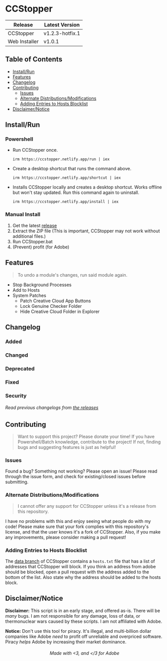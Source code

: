 # CCStopper <!-- omit in toc -->
| Release | Latest Version |
| -------- | -------- |
| CCStopper | v1.2.3-hotfix.1 |
| Web Installer | v1.0.1 |

## Table of Contents <!-- omit in toc -->

- [Install/Run](#installrun)
- [Features](#features)
- [Changelog](#changelog)
- [Contributing](#contributing)
  - [Issues](#issues)
  - [Alternate Distributions/Modifications](#alternate-distributionsmodifications)
  - [Adding Entries to Hosts Blocklist](#adding-entries-to-hosts-blocklist)
- [Disclaimer/Notice](#disclaimernotice)

## Install/Run

### Powershell <!-- omit in toc -->

- Run CCStopper once.
  ```
  irm https://ccstopper.netlify.app/run | iex
  ```

- Create a desktop shortcut that runs the command above. 
  ```
  irm https://ccstopper.netlify.app/shortcut | iex
  ```

- Installs CCStopper locally and creates a desktop shortcut. Works offline but won't stay updated. Run this command again to uninstall. 
  ```
  irm https://ccstopper.netlify.app/install | iex
  ```

### Manual Install <!-- omit in toc -->

1. Get the latest [release](https://github.com/eaaasun/CCStopper/releases/latest)
2. Extract the ZIP file (This is important, CCStopper may not work without additional files.)
3. Run CCStopper.bat
4. (Prevent) profit (for Adobe)

## Features

> To undo a module's changes, run said module again.

- Stop Background Processes
- Add to Hosts
- System Patches
  - Patch Creative Cloud App Buttons
  - Lock Genuine Checker Folder
  - Hide Creative Cloud Folder in Explorer

## Changelog
<!-- START CHANGELOG -->
### Added
### Changed
### Deprecated
### Fixed
### Security
<!-- END CHANGELOG -->

###### Read previous changelogs from [the releases](https://github.com/eaaasun/CCStopper/releases) <!-- omit in toc -->


## Contributing

> Want to support this project? Please donate your time! If you have Powershell/Batch knowledge, contribute to the project! If not, finding bugs and suggesting features is just as helpful!

### Issues

Found a bug? Something not working? Please open an issue! Please read through the issue form, and check for existing/closed issues before submitting.

### Alternate Distributions/Modifications

> I cannot offer any support for CCStopper unless it's a release from this repository.

I have no problems with this and enjoy seeing what people do with my code! Please make sure that your fork complies with this repository's license, and that the user knows it's a fork of CCStopper. Also, if you make any improvements, please consider making a pull request!

### Adding Entries to Hosts Blocklist

The [data branch](https://github.com/eaaasun/CCStopper/tree/data) of CCStopper contains a `hosts.txt` file that has a list of addresses that CCStopper will block. If you think an address from adobe should be blocked, open a pull request with the address added to the bottom of the list. Also state why the address should be added to the hosts block.

## Disclaimer/Notice

**Disclaimer:** This script is in an early stage, and offered as-is. There will be _many_ bugs. I am not responsible for any damage, loss of data, or thermonuclear wars caused by these scripts. I am not affiliated with Adobe.

**Notice:** Don't use this tool for piracy. It's illegal, and multi-billion dollar companies like Adobe _need_ to profit off unreliable and overpriced software. Piracy _helps_ Adobe by increasing their market dominance.

<h6 align="center">Made with &lt;3, and &lt;/3 for Adobe</h6>
